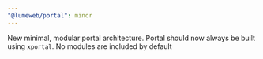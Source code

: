 ```yaml
---
"@lumeweb/portal": minor
---
```


New minimal, modular portal architecture. Portal should now always be built using `xportal`. No modules are included by default
